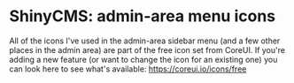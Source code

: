 # ShinyCMS: admin-area menu icons

All of the icons I've used in the admin-area sidebar menu (and a few other
places in the admin area) are part of the free icon set from CoreUI. If you're
adding a new feature (or want to change the icon for an existing one) you can
look here to see what's available: https://coreui.io/icons/free
